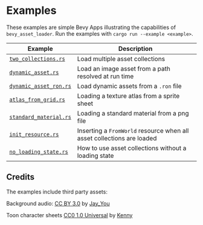 # Examples

These examples are simple Bevy Apps illustrating the capabilities of `bevy_asset_loader`. Run the examples with `cargo run --example <example>`.

Example | Description
--- | ---
[`two_collections.rs`](two_collections.rs) | Load multiple asset collections
[`dynamic_asset.rs`](dynamic_asset.rs) | Load an image asset from a path resolved at run time
[`dynamic_asset_ron.rs`](dynamic_asset_ron.rs) | Load dynamic assets from a `.ron` file
[`atlas_from_grid.rs`](atlas_from_grid.rs) | Loading a texture atlas from a sprite sheet
[`standard_material.rs`](standard_material.rs) | Loading a standard material from a png file
[`init_resource.rs`](init_resource.rs) | Inserting a `FromWorld` resource when all asset collections are loaded
[`no_loading_state.rs`](no_loading_state.rs) | How to use asset collections without a loading state

## Credits
The examples include third party assets:

Background audio: [CC BY 3.0](https://creativecommons.org/licenses/by/3.0/) by [Jay_You](https://freesound.org/people/Jay_You/sounds/460432/)

Toon character sheets [CC0 1.0 Universal](https://creativecommons.org/publicdomain/zero/1.0/) by [Kenny](https://kenney.nl/assets/toon-characters-1)
